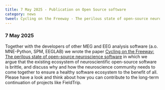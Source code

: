 ```yaml
---
title: 7 May 2025 - Publication on Open Source software
category: news
tweet: Cycling on the Freeway - The perilous state of open-source neuroscience software. See https://doi.org/10.1162/imag_a_00554
---
```


### 7 May 2025

Together with the developers of other MEG and EEG analysis software (a.o. MNE-Python, SPM, EEGLAB) we wrote the paper [Cycling on the Freeway: The perilous state of open-source neuroscience software](https://doi.org/10.1162/imag_a_00554) in which we argue that the existing ecosystem of neuroscientific open-source software is brittle, and discuss why and how the neuroscience community needs to come together to ensure a healthy software ecosystem to the benefit of all. Please have a look and think about how you can contribute to the long-term continuation of projects like FieldTrip.

